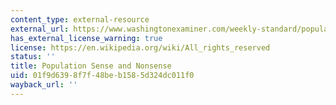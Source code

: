 ```yaml
---
content_type: external-resource
external_url: https://www.washingtonexaminer.com/weekly-standard/population-sense-and-nonsense
has_external_license_warning: true
license: https://en.wikipedia.org/wiki/All_rights_reserved
status: ''
title: Population Sense and Nonsense
uid: 01f9d639-8f7f-48be-b158-5d324dc011f0
wayback_url: ''
---
```

